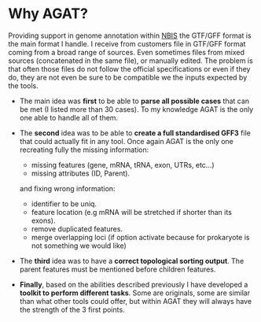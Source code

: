 Why AGAT?
=============

Providing support in genome annotation within [NBIS](https://nbis.se) the GTF/GFF format is the main format I handle. I receive from customers file in GTF/GFF format coming from a broad range of sources. Even sometimes files from mixed sources (concatenated in the same file), or manually edited.
The problem is that often those files do not follow the official specifications or even if they do, they are not even be sure to be compatible we the inputs expected by the tools.

* The main idea was **first** to be able to **parse all possible cases** that can be met (I listed more than 30 cases). To my knowledge AGAT is the only one able to handle all of them.

* The **second** idea was to be able to **create a full standardised GFF3** file that could actually fit in any tool.
Once again AGAT is the only one recreating fully the missing information:
   * missing features (gene, mRNA, tRNA, exon, UTRs, etc...)
   * missing attributes (ID, Parent).

   and fixing wrong information:
   * identifier to be uniq.
   * feature location (e.g mRNA will be stretched if shorter than its exons).
   * remove duplicated features.
   * merge overlapping loci (if option activate because for prokaryote is not something we would like)

* The **third** idea was to have a **correct topological sorting output**. The parent features must be mentioned before children features.

* **Finally**, based on the abilities described previously I have developed a **toolkit to perform different tasks**. Some are originals, some are similar than what other tools could offer, but within AGAT they will always have the strength of the 3 first points.

